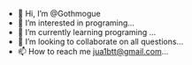- 👋 Hi, I’m @Gothmogue
- 👀 I’m interested in programing...
- 🌱 I’m currently learning programing ...
- 💞️ I’m looking to collaborate on all questions...
- 📫 How to reach me jua1btt@gmail.com...

<!---
Gothmogue/Gothmogue is a ✨ special ✨ repository because its `README.md` (this file) appears on your GitHub profile.
You can click the Preview link to take a look at your changes.
--->
